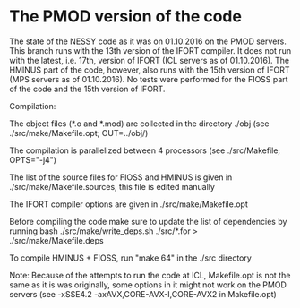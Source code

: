 # The PMOD version of the code

The state of the NESSY code as it was on 01.10.2016 on the PMOD servers.
This branch runs with the 13th version of the IFORT compiler.
It does not run with the latest, i.e. 17th, version of IFORT (ICL servers as of 01.10.2016).
The HMINUS part of the code, however, also runs with the 15th version of IFORT (MPS servers as of 01.10.2016).
No tests were performed for the FIOSS part of the code and the 15th version of IFORT.

Compilation:

The object files (*.o and *.mod) are collected in the directory ./obj (see ./src/make/Makefile.opt; OUT=../obj/)

The compilation is parallelized between 4 processors (see ./src/Makefile; OPTS="-j4")

The list of the source files for FIOSS and HMINUS is given in ./src/make/Makefile.sources, this file is edited manually

The IFORT compiler options are given in ./src/make/Makefile.opt

Before compiling the code make sure to update the list of dependencies by running bash ./src/make/write_deps.sh ./src/*.for > ./src/make/Makefile.deps

To compile HMINUS + FIOSS, run "make 64" in the ./src directory

Note: Because of the attempts to run the code at ICL, Makefile.opt is not the same as it is was originally, some options in it might not work on the PMOD servers
      (see -xSSE4.2 -axAVX,CORE-AVX-I,CORE-AVX2 in Makefile.opt)
